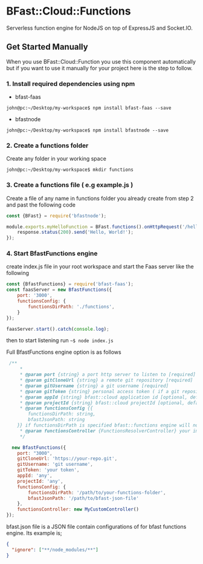 # BFast::Cloud::Functions

Serverless function engine for NodeJS on top of ExpressJS and Socket.IO.

## Get Started Manually

When you use BFast::Cloud::Function you use this component automatically but if you want to use it
manually for your project here is the step to follow.

### 1. Install required dependencies using npm

* bfast-faas
```shell script
john@pc:~/Desktop/my-workspace$ npm install bfast-faas --save
```

* bfastnode
```shell script
john@pc:~/Desktop/my-workspace$ npm install bfastnode --save
```


### 2. Create a functions folder

Create any folder in your working space

```shell script
john@pc:~/Desktop/my-workspace$ mkdir functions
```

### 3. Create a functions file ( e.g example.js )

Create a file of any name in functions folder you already create from step 2 and past the following code
```javascript
const {BFast} = require('bfastnode');

module.exports.myHelloFunction = BFast.functions().onHttpRequest('/hello', (request, response)=>{
    response.status(200).send('Hello, World!');
});
```

### 4. Start BfastFunctions engine

create index.js file in your root workspace and start the Faas server like the following

```javascript
const {BfastFunctions} = require('bfast-faas');
const faasServer = new BfastFunctions({
    port: '3000',
    functionsConfig: {
        functionsDirPath: './functions',
    }
});

faasServer.start().catch(console.log);

```

then to start listening run  `~$ node index.js`

Full BfastFunctions engine option is as follows

```javascript
 /**
     *
     * @param port {string} a port http server to listen to [required]
     * @param gitCloneUrl {string} a remote git repository [required]
     * @param gitUsername {string} a git username [required]
     * @param gitToken {string} personal access token ( if a git repository is private ) [optional, default is null]
     * @param appId {string} bfast::cloud application id [optional, default is null]
     * @param projectId {string} bfast::cloud projectId [optional, default is null]
     * @param functionsConfig {{
        functionsDirPath: string, 
        bfastJsonPath: string
    }} if functionsDirPath is specified bfast::functions engine will not use a git clone url [optional, default is null]
     * @param functionsController {FunctionsResolverController} your implementation o bfast functions controllers or null [optional, default is null]
     */

  new BfastFunctions({
    port: "3000",
    gitCloneUrl: 'https://your-repo.git',
    gitUsername: 'git username',
    gitToken: 'your token',
    appId: 'any',
    projectId: 'any',
    functionsConfig: {
        functionsDirPath: '/path/to/your-functions-folder',
        bfastJsonPath: '/path/to/bfast-json-file'
    },
    functionsController: new MyCustomController()
});

```

bfast.json file is a JSON file contain configurations of for bfast functions engine. Its example is;

```json
{
  "ignore": ["**/node_modules/**"]
}
```

